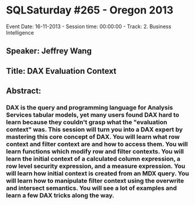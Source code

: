 # SQLSaturday #265 - Oregon 2013
Event Date: 16-11-2013 - Session time: 00:00:00 - Track: 2. Business Intelligence
## Speaker: Jeffrey Wang
## Title: DAX Evaluation Context
## Abstract:
### DAX is the query and programming language for Analysis Services tabular models, yet many users found DAX hard to learn because they couldn't grasp what the "evaluation context" was. This session will turn you into a DAX expert by mastering this core concept of DAX. You will learn what row context and filter context are and how to access them. You will learn functions which modify row and filter contexts. You will learn the initial context of a calculated column expression, a row level security expression, and a measure expression. You will learn how initial context is created from an MDX query. You will learn how to manipulate filter context using the overwrite and intersect semantics. You will see a lot of examples and learn a few DAX tricks along the way.
